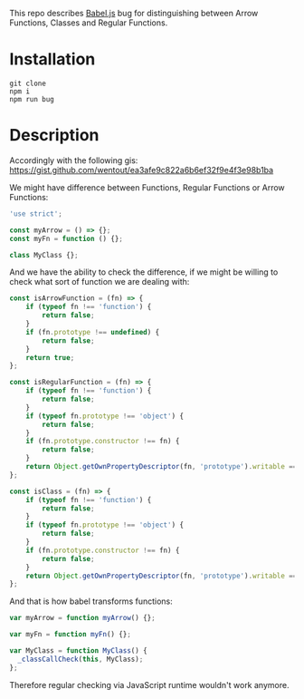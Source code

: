 This repo describes [Babel.js](https://github.com/babel/babel) bug for distinguishing between Arrow Functions, Classes and Regular Functions.

# Installation

```
git clone
npm i
npm run bug
```

# Description

Accordingly with the following gis: https://gist.github.com/wentout/ea3afe9c822a6b6ef32f9e4f3e98b1ba

We might have difference between Functions, Regular Functions or Arrow Functions:

```javascript
'use strict';

const myArrow = () => {};
const myFn = function () {};

class MyClass {};
```

And we have the ability to check the difference, if we might be willing to check what sort of function we are dealing with:

```javascript
const isArrowFunction = (fn) => {
	if (typeof fn !== 'function') {
		return false;
	}
	if (fn.prototype !== undefined) {
		return false;
	}
	return true;
};

const isRegularFunction = (fn) => {
	if (typeof fn !== 'function') {
		return false;
	}
	if (typeof fn.prototype !== 'object') {
		return false;
	}
	if (fn.prototype.constructor !== fn) {
		return false;
	}
	return Object.getOwnPropertyDescriptor(fn, 'prototype').writable === true;
};

const isClass = (fn) => {
	if (typeof fn !== 'function') {
		return false;
	}
	if (typeof fn.prototype !== 'object') {
		return false;
	}
	if (fn.prototype.constructor !== fn) {
		return false;
	}
	return Object.getOwnPropertyDescriptor(fn, 'prototype').writable === false;
};
```

And that is how babel transforms functions:

```javascript
var myArrow = function myArrow() {};

var myFn = function myFn() {};

var MyClass = function MyClass() {
  _classCallCheck(this, MyClass);
};
```

Therefore regular checking via JavaScript runtime wouldn't work anymore.


